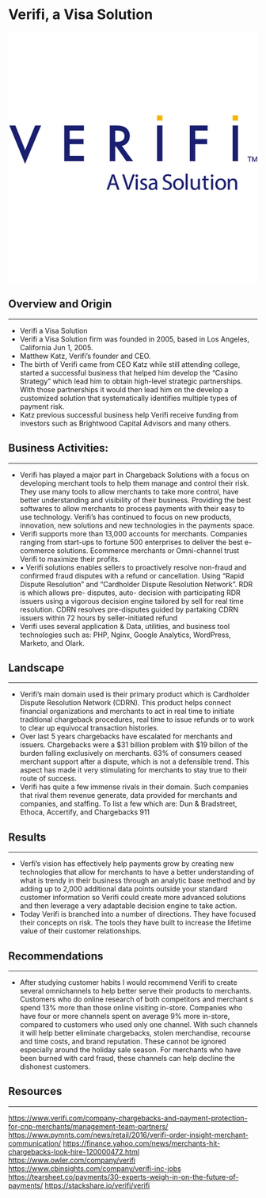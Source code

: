 # Verifi, a Visa Solution

<img src="Verifi.jpg" alt="">

## Overview and Origin
---
* Verifi a Visa Solution
* Verifi a Visa Solution firm was founded in 2005, based in Los Angeles, California Jun 1, 2005.
* Matthew Katz, Verifi’s founder and CEO.
* The birth of Verifi came from CEO Katz while still attending college, started a successful business that helped him develop the “Casino Strategy” which lead him to obtain high-level strategic partnerships. With those partnerships it would then lead him on the develop a customized solution that systematically identifies multiple types of payment risk.
* Katz previous successful business help Verifi receive funding from investors such as Brightwood Capital Advisors and many others.

## Business Activities:
---
* Verifi has played a major part in Chargeback Solutions with a focus on developing merchant tools to help them manage and control their risk. They use many tools to allow merchants to take more control, have better understanding and visibility of their business. Providing the best softwares to allow merchants to process payments with their easy to use technology. Verifi’s has continued to focus on new products, innovation, new solutions and new technologies in the payments space.
* Verifi supports more than 13,000 accounts for merchants. Companies ranging from start-ups to fortune 500 enterprises to deliver the best e-commerce solutions. Ecommerce merchants or Omni-channel trust Verifi to maximize their profits. 
* •	Verifi solutions enables sellers to proactively resolve non-fraud and confirmed fraud disputes with a refund or cancellation. Using “Rapid Dispute Resolution” and “Cardholder Dispute Resolution Network”. RDR is which allows pre- disputes, auto- decision with participating RDR issuers using a vigorous decision engine tailored by sell for real time resolution. CDRN resolves pre-disputes guided by partaking CDRN issuers within 72 hours by seller-initiated refund 
* Verifi uses several application & Data, utilities, and business tool technologies such as: PHP, Nginx, Google Analytics, WordPress, Marketo, and Olark.

## Landscape
---
* Verifi’s main domain used is their primary product which is Cardholder Dispute Resolution Network (CDRN). This product helps connect financial organizations and merchants to act in real time to initiate traditional chargeback procedures, real time to issue refunds or to work to clear up equivocal transaction histories. 
* Over last 5 years chargebacks have escalated for merchants and issuers. Chargebacks were a $31 billion problem with $19 billon of the burden falling exclusively on merchants. 63% of consumers ceased merchant support after a dispute, which is not a defensible trend. This aspect has made it very stimulating for merchants to stay true to their route of success. 
* Verifi has quite a few immense rivals in their domain. Such companies that rival them revenue generate, data provided for merchants and companies, and staffing. To list a few which are:
Dun & Bradstreet,
Ethoca,
Accertify, and
Chargebacks 911

## Results
---
* Verfi’s vision has effectively help payments grow by creating new technologies that allow for merchants to have a better understanding of what is trendy in their business through an analytic base method and by adding up to 2,000 additional data points outside your standard customer information so Verifi could create more advanced solutions and then leverage a very adaptable decision engine to take action. 
* Today Verifi is branched into a number of directions. They have focused their concepts on risk. The tools they have built to increase the lifetime value of their customer relationships.

## Recommendations
---
* After studying customer habits I would recommend Verifi to create several omnichannels to help better serve their products to merchants. Customers who do online research of both competitors and merchant s spend 13% more than those online visiting in-store.  Companies who have four or more channels spent on average 9% more in-store, compared to customers who used only one channel. With such channels it will help better eliminate chargebacks, stolen merchandise, recourse and time costs, and brand reputation. These cannot be ignored especially around the holiday sale season. For merchants who have been burned with card fraud, these channels can help decline the dishonest customers.

## Resources
---
https://www.verifi.com/company-chargebacks-and-payment-protection-for-cnp-merchants/management-team-partners/
https://www.pymnts.com/news/retail/2016/verifi-order-insight-merchant-communication/
https://finance.yahoo.com/news/merchants-hit-chargebacks-look-hire-120000472.html
https://www.owler.com/company/verifi
https://www.cbinsights.com/company/verifi-inc-jobs
https://tearsheet.co/payments/30-experts-weigh-in-on-the-future-of-payments/
https://stackshare.io/verifi/verifi
